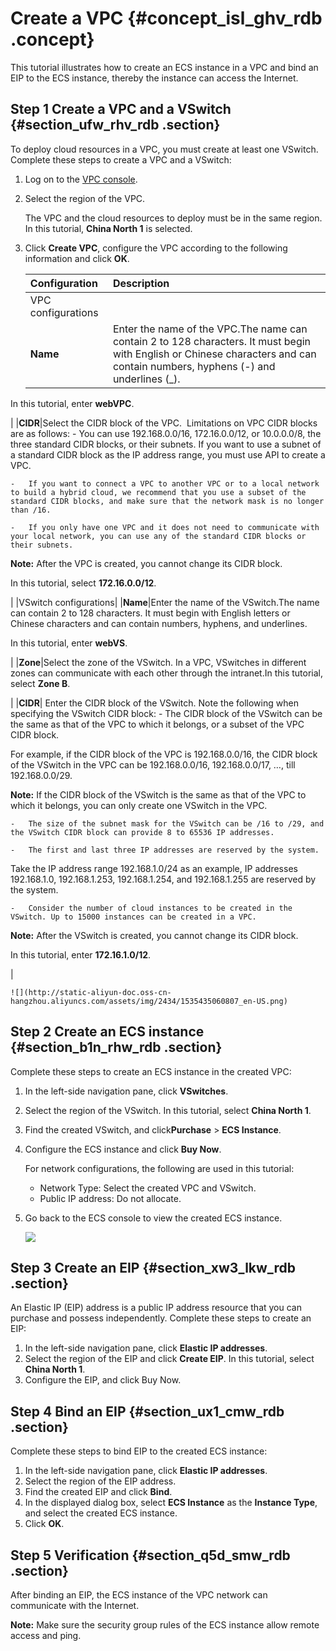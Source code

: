 # Create a VPC {#concept_isl_ghv_rdb .concept}

This tutorial illustrates how to create an ECS instance in a VPC and bind an EIP to the ECS instance, thereby the instance can access the Internet.

## Step 1 Create a VPC and a VSwitch {#section_ufw_rhv_rdb .section}

To deploy cloud resources in a VPC, you must create at least one VSwitch. Complete these steps to create a VPC and a VSwitch:

1.  Log on to the [VPC console](https://vpcnext.console.aliyun.com).
2.  Select the region of the VPC.

    The VPC and the cloud resources to deploy must be in the same region. In this tutorial, **China North 1** is selected.

3.  Click **Create VPC**, configure the VPC according to the following information and click **OK**.

    |Configuration|Description|
    |:------------|:----------|
    |VPC configurations|
    |**Name**|Enter the name of the VPC.The name can contain 2 to 128 characters. It must begin with English or Chinese characters and can contain numbers, hyphens \(-\) and underlines \(\_\).

In this tutorial, enter **webVPC**.

|
    |**CIDR**|Select the CIDR block of the VPC.  Limitations on VPC CIDR blocks are as follows:    -   You can use 192.168.0.0/16, 172.16.0.0/12, or 10.0.0.0/8, the three standard CIDR blocks, or their subnets. If you want to use a subnet of a standard CIDR block as the IP address range, you must use API to create a VPC.

    -   If you want to connect a VPC to another VPC or to a local network to build a hybrid cloud, we recommend that you use a subset of the standard CIDR blocks, and make sure that the network mask is no longer than /16.

    -   If you only have one VPC and it does not need to communicate with your local network, you can use any of the standard CIDR blocks or their subnets.

**Note:** After the VPC is created, you cannot change its CIDR block.

In this tutorial, select **172.16.0.0/12**.

|
    |VSwitch configurations|
    |**Name**|Enter the name of the VSwitch.The name can contain 2 to 128 characters. It must begin with English letters or Chinese characters and can contain numbers, hyphens, and underlines.

In this tutorial, enter **webVS**.

|
    |**Zone**|Select the zone of the VSwitch. In a VPC, VSwitches in different zones can communicate with each other through the intranet.In this tutorial, select **Zone B**.

|
    |**CIDR**| Enter the CIDR block of the VSwitch. Note the following when specifying the VSwitch CIDR block:    -   The CIDR block of the VSwitch can be the same as that of the VPC to which it belongs, or a subset of the VPC CIDR block.

For example, if the CIDR block of the VPC is 192.168.0.0/16, the CIDR block of the VSwitch in the VPC can be 192.168.0.0/16, 192.168.0.0/17, …, till 192.168.0.0/29.

**Note:** If the CIDR block of the VSwitch is the same as that of the VPC to which it belongs, you can only create one VSwitch in the VPC.

    -   The size of the subnet mask for the VSwitch can be /16 to /29, and the VSwitch CIDR block can provide 8 to 65536 IP addresses.

    -   The first and last three IP addresses are reserved by the system.

Take the IP address range 192.168.1.0/24 as an example, IP addresses 192.168.1.0, 192.168.1.253, 192.168.1.254, and 192.168.1.255 are reserved by the system.

    -   Consider the number of cloud instances to be created in the VSwitch. Up to 15000 instances can be created in a VPC.

**Note:** After the VSwitch is created, you cannot change its CIDR block. 

In this tutorial, enter **172.16.1.0/12**.

|

    ![](http://static-aliyun-doc.oss-cn-hangzhou.aliyuncs.com/assets/img/2434/1535435060807_en-US.png)


## Step 2 Create an ECS instance {#section_b1n_rhw_rdb .section}

Complete these steps to create an ECS instance in the created VPC:

1.  In the left-side navigation pane, click **VSwitches**.
2.  Select the region of the VSwitch. In this tutorial, select **China North 1**.
3.  Find the created VSwitch, and click**Purchase** \> **ECS Instance**.
4.  Configure the ECS instance and click **Buy Now**.

    For network configurations, the following are used in this tutorial:

    -   Network Type: Select the created VPC and VSwitch.
    -   Public IP address: Do not allocate.
5.  Go back to the ECS console to view the created ECS instance.

    ![](http://static-aliyun-doc.oss-cn-hangzhou.aliyuncs.com/assets/img/2434/1535435060808_en-US.png)


## Step 3 Create an EIP {#section_xw3_lkw_rdb .section}

An Elastic IP \(EIP\) address is a public IP address resource that you can purchase and possess independently. Complete these steps to create an EIP:

1.  In the left-side navigation pane, click **Elastic IP addresses**.
2.  Select the region of the EIP and click **Create EIP**. In this tutorial, select **China North 1**.
3.  Configure the EIP, and click Buy Now.

## Step 4 Bind an EIP {#section_ux1_cmw_rdb .section}

Complete these steps to bind EIP to the created ECS instance:

1.  In the left-side navigation pane, click **Elastic IP addresses**.
2.  Select the region of the EIP address.
3.  Find the created EIP and click **Bind**.
4.  In the displayed dialog box, select **ECS Instance** as the **Instance Type**, and select the created ECS instance.
5.  Click **OK**.

## Step 5 Verification {#section_q5d_smw_rdb .section}

After binding an EIP, the ECS instance of the VPC network can communicate with the Internet.

**Note:** Make sure the security group rules of the ECS instance allow remote access and ping.

